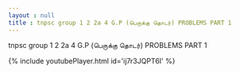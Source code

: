 ```yaml
---
layout : null
title : tnpsc group 1 2 2a 4 G.P (பெருக்கு தொடர்) PROBLEMS PART 1
---
```


tnpsc group 1 2 2a 4 G.P (பெருக்கு தொடர்) PROBLEMS PART 1



{% include youtubePlayer.html id='ij7r3JQPT6I' %}
